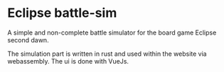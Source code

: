 # Eclipse battle-sim
A simple and non-complete battle simulator for the board game Eclipse second dawn.

The simulation part is written in rust and used within the website via webassembly. The ui is done with VueJs.
